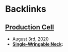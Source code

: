 
# Backlinks
## [Production Cell](<Production Cell.md>)
- [August 3rd, 2020](<August 3rd, 2020.md>)
- **[Single-Wringable Neck](<Single-Wringable Neck.md>):**

